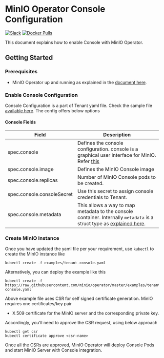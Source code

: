 # MinIO Operator Console Configuration

[![Slack](https://slack.min.io/slack?type=svg)](https://slack.min.io)
[![Docker Pulls](https://img.shields.io/docker/pulls/minio/k8s-operator.svg?maxAge=604800)](https://hub.docker.com/r/minio/k8s-operator)

This document explains how to enable Console with MinIO Operator.

## Getting Started

### Prerequisites

- MinIO Operator up and running as explained in the [document here](https://github.com/minio/operator#create-operator-and-related-resources).

### Enable Console Configuration

Console Configuration is a part of Tenant yaml file. Check the sample file [available here](https://raw.githubusercontent.com/minio/operator/master/examples/tenant-console.yaml). The config offers below options

#### Console Fields

| Field                 | Description |
|-----------------------|-------------|
| spec.console | Defines the console configuration. console is a graphical user interface for MinIO. Refer [this](https://github.com/minio/console) |
| spec.console.image | Defines the MinIO Console image |
| spec.console.replicas | Number of MinIO Console pods to be created. |
| spec.console.consoleSecret | Use this secret to assign console credentials to Tenant. |
| spec.console.metadata | This allows a way to map metadata to the console container. Internally `metadata` is a struct type as [explained here](https://godoc.org/k8s.io/apimachinery/pkg/apis/meta/v1#ObjectMeta). |

### Create MinIO Instance

Once you have updated the yaml file per your requirement, use `kubectl` to create the MinIO instance like

```
kubectl create -f examples/tenant-console.yaml
```

Alternatively, you can deploy the example like this

```
kubectl create -f https://raw.githubusercontent.com/minio/operator/master/examples/tenant-console.yaml
```

Above example file uses CSR for self signed certificate generation. MinIO requires one certificates/key pair 

- X.509 certificate for the MinIO server and the corresponding private key.

Accordingly, you'll need to approve the CSR request, using below approach

```
kubectl get csr
kubectl certificate approve <csr-name>
```

Once all the CSRs are approved, MinIO Operator will deploy Console Pods and start MinIO Server with Console integration.
